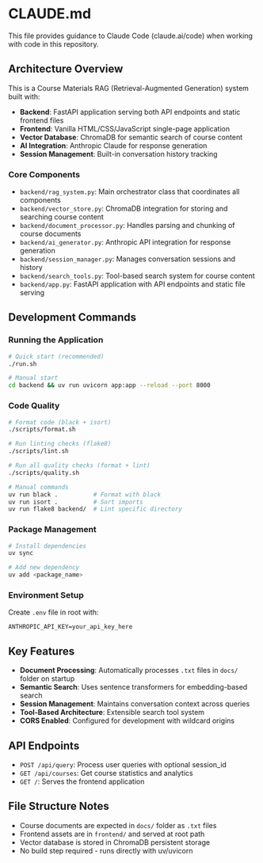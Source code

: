 # CLAUDE.md

This file provides guidance to Claude Code (claude.ai/code) when working with code in this repository.

## Architecture Overview

This is a Course Materials RAG (Retrieval-Augmented Generation) system built with:
- **Backend**: FastAPI application serving both API endpoints and static frontend files
- **Frontend**: Vanilla HTML/CSS/JavaScript single-page application
- **Vector Database**: ChromaDB for semantic search of course content
- **AI Integration**: Anthropic Claude for response generation
- **Session Management**: Built-in conversation history tracking

### Core Components

- `backend/rag_system.py`: Main orchestrator class that coordinates all components
- `backend/vector_store.py`: ChromaDB integration for storing and searching course content
- `backend/document_processor.py`: Handles parsing and chunking of course documents
- `backend/ai_generator.py`: Anthropic API integration for response generation
- `backend/session_manager.py`: Manages conversation sessions and history
- `backend/search_tools.py`: Tool-based search system for course content
- `backend/app.py`: FastAPI application with API endpoints and static file serving

## Development Commands

### Running the Application
```bash
# Quick start (recommended)
./run.sh

# Manual start
cd backend && uv run uvicorn app:app --reload --port 8000
```

### Code Quality
```bash
# Format code (black + isort)
./scripts/format.sh

# Run linting checks (flake8)
./scripts/lint.sh

# Run all quality checks (format + lint)
./scripts/quality.sh

# Manual commands
uv run black .          # Format with black
uv run isort .          # Sort imports
uv run flake8 backend/  # Lint specific directory
```

### Package Management
```bash
# Install dependencies
uv sync

# Add new dependency
uv add <package_name>
```

### Environment Setup
Create `.env` file in root with:
```
ANTHROPIC_API_KEY=your_api_key_here
```

## Key Features

- **Document Processing**: Automatically processes `.txt` files in `docs/` folder on startup
- **Semantic Search**: Uses sentence transformers for embedding-based search
- **Session Management**: Maintains conversation context across queries
- **Tool-Based Architecture**: Extensible search tool system
- **CORS Enabled**: Configured for development with wildcard origins

## API Endpoints

- `POST /api/query`: Process user queries with optional session_id
- `GET /api/courses`: Get course statistics and analytics
- `GET /`: Serves the frontend application

## File Structure Notes

- Course documents are expected in `docs/` folder as `.txt` files
- Frontend assets are in `frontend/` and served at root path
- Vector database is stored in ChromaDB persistent storage
- No build step required - runs directly with uv/uvicorn